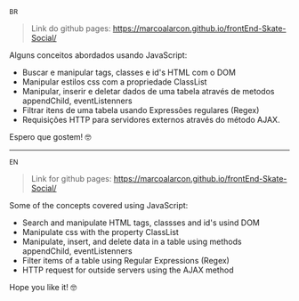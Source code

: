 <small> BR </small>

> Link do github pages: https://marcoalarcon.github.io/frontEnd-Skate-Social/

Alguns conceitos abordados usando JavaScript:
  - Buscar e manipular tags, classes e id's HTML com o DOM
  - Manipular estilos css com a propriedade ClassList
  - Manipular, inserir e deletar dados de uma tabela através de metodos appendChild, eventListenners
  - Filtrar itens de uma tabela usando Expressões regulares (Regex)
  - Requisições HTTP para servidores externos através do método AJAX.
  
Espero que gostem! :nerd_face:

<hr>

<small> EN </small>

> Link for github pages: https://marcoalarcon.github.io/frontEnd-Skate-Social/

Some of the concepts covered using JavaScript:
  - Search and manipulate HTML tags, classses and id's usind DOM
  - Manipulate css with the property ClassList
  - Manipulate, insert, and delete data in a table using methods appendChild, eventListenners
  - Filter items of a table using Regular Expressions (Regex)
  - HTTP request for outside servers using the AJAX method


Hope you like it! :nerd_face:
